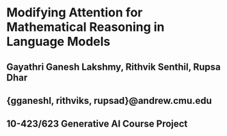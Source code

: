 # Modifying Attention for Mathematical Reasoning in Language Models
## Gayathri Ganesh Lakshmy, Rithvik Senthil, Rupsa Dhar
## {gganeshl, rithviks, rupsad}@andrew.cmu.edu
## 10-423/623 Generative AI Course Project
